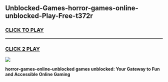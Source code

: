 
## Unblocked-Games-horror-games-online-unblocked-Play-Free-t372r
<h3>
<a href="https://premium76.site?title=horror-games-online-unblocked&ref=23A">CLICK TO PLAY</a></h3>
<hr>

<h3>
<a href="https://premium76.site?title=horror-games-online-unblocked&ref=23A">CLICK 2 PLAY</a>
  
</h3>

<a href="https://premium76.site?title=horror-games-online-unblocked&ref=23A"><img src="https://clearcache.store/games.png"></a>


**horror-games-online-unblocked games unblocked: Your Gateway to Fun and Accessible Online Gaming**
